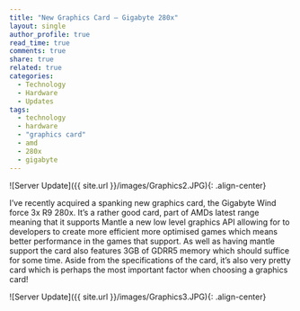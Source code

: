 ```yaml
---
title: "New Graphics Card – Gigabyte 280x"
layout: single
author_profile: true
read_time: true
comments: true
share: true
related: true
categories:
  - Technology
  - Hardware
  - Updates
tags:
  - technology
  - hardware
  - "graphics card"
  - amd
  - 280x
  - gigabyte
---
```


![Server Update]({{ site.url }}/images/Graphics2.JPG){: .align-center}

I’ve recently acquired a spanking new graphics card, the Gigabyte Wind force 3x R9 280x. It’s a rather good card, part of AMDs latest range meaning that it supports Mantle a new low level graphics API allowing for to developers to create more efficient more optimised games which means better performance in the games that support. As well as having mantle support the card also features 3GB of GDRR5 memory which should suffice for some time. Aside from the specifications of the card, it’s also very pretty card which is perhaps the most important factor when choosing a graphics card!

![Server Update]({{ site.url }}/images/Graphics3.JPG){: .align-center}